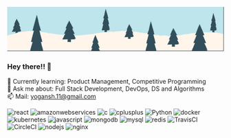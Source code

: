 ![header](https://github.com/guptayogansh/guptayogansh/blob/master/top.PNG?raw=true)


### Hey there!! 👋

<!--
**guptayogansh/guptayogansh** is a ✨ _special_ ✨ repository because its `README.md` (this file) appears on your GitHub profile.


 🔭 I’m currently working on:  -->

🌱 Currently learning: Product Management, Competitive Programming    
💬 Ask me about: Full Stack Development, DevOps, DS and Algorithms    
📫 Mail: yogansh.11@gmail.com

<p align="left">
  <img src="https://konpa.github.io/devicon/devicon.git/icons/react/react-original-wordmark.svg" alt="react" width="40" height="40"/> 
  <img src="https://img.icons8.com/color/48/000000/amazon-web-services.png" alt="amazonwebservices" width="40" height="40"/>
  <img src="https://konpa.github.io/devicon/devicon.git/icons/c/c-original.svg" alt="c" width="40" height="40"/> 
  <img src="https://konpa.github.io/devicon/devicon.git/icons/cplusplus/cplusplus-original.svg" alt="cplusplus" width="40" height="40"/>
  <img src="https://img.icons8.com/color/48/000000/python.png" alt="Python" width="40" height="40"/>
  <img src="https://konpa.github.io/devicon/devicon.git/icons/docker/docker-original-wordmark.svg" alt="docker" width="40" height="40"/>
  <img src="https://img.icons8.com/color/48/000000/kubernetes.png" alt="kubernetes" width="40" height="40"/>
  <img src="https://konpa.github.io/devicon/devicon.git/icons/javascript/javascript-original.svg" alt="javascript" width="40" height="40"/>
  <img src="https://konpa.github.io/devicon/devicon.git/icons/mongodb/mongodb-original-wordmark.svg" alt="mongodb" width="60" height="40"/>
  <img src="https://konpa.github.io/devicon/devicon.git/icons/mysql/mysql-original-wordmark.svg" alt="mysql" width="60" height="60"/>
  <img src="https://konpa.github.io/devicon/devicon.git/icons/redis/redis-original-wordmark.svg" alt="redis" width="40" height="40"/>
  <img src="https://img.icons8.com/color/48/000000/travis-ci.png" alt="TravisCI" width="40" height="40"/>
  <img src="https://img.icons8.com/color/48/000000/circleci.png" alt="CircleCI" width="40" height="40"/>
  <img src="https://konpa.github.io/devicon/devicon.git/icons/nodejs/nodejs-original-wordmark.svg" alt="nodejs" width="60" height="60"/> 
  <img src="https://konpa.github.io/devicon/devicon.git/icons/nginx/nginx-original.svg" alt="nginx" width="60" height="60"/>
  
</p>
